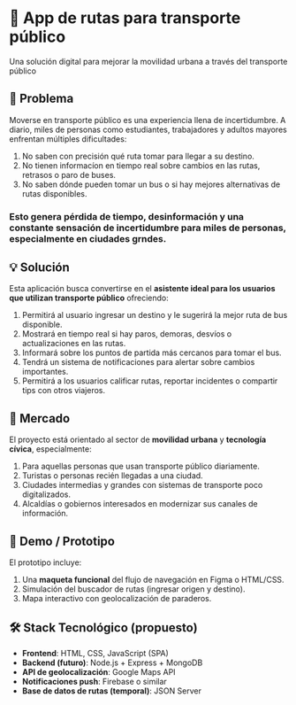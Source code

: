 # 🚌 App de rutas para transporte público
Una solución digital para mejorar la movilidad urbana a través del transporte público

## 🚨 Problema
Moverse en transporte público es una experiencia llena de incertidumbre. A diario, miles de personas como estudiantes, trabajadores y adultos mayores enfrentan múltiples dificultades:
1. No saben con precisión qué ruta tomar para llegar a su destino.
2. No tienen informacíon en tiempo real sobre cambios en las rutas, retrasos o paro de buses.
3. No saben dónde pueden tomar un bus o si hay mejores alternativas de rutas disponibles.
### Esto genera pérdida de tiempo, desinformación y una constante sensación de incertidumbre para miles de personas, especialmente en ciudades grndes.

## 💡 Solución
Esta aplicación busca convertirse en el **asistente ideal para los usuarios que utilizan transporte público** ofreciendo:
1. Permitirá al usuario ingresar un destino y le sugerirá la mejor ruta de bus disponible.
2. Mostrará en tiempo real si hay paros, demoras, desvíos o actualizaciones en las rutas.
3. Informará sobre los puntos de partida más cercanos para tomar el bus.
4. Tendrá un sistema de notificaciones para alertar sobre cambios importantes.
5. Permitirá a los usuarios calificar rutas, reportar incidentes o compartir tips con otros viajeros.

## 🎯 Mercado
El proyecto está orientado al sector de **movilidad urbana** y **tecnología cívica**, especialmente:

1. Para aquellas personas que usan transporte público diariamente.
2. Turistas o personas recién llegadas a una ciudad.
3. Ciudades intermedias y grandes con sistemas de transporte poco digitalizados.
4. Alcaldías o gobiernos interesados en modernizar sus canales de información.

## 🧪 Demo / Prototipo
El prototipo incluye:

1. Una **maqueta funcional** del flujo de navegación en Figma o HTML/CSS.
2. Simulación del buscador de rutas (ingresar origen y destino).
3. Mapa interactivo con geolocalización de paraderos.

## 🛠️ Stack Tecnológico (propuesto)

- **Frontend**: HTML, CSS, JavaScript (SPA)
- **Backend (futuro)**: Node.js + Express + MongoDB                                                                                                                                
- **API de geolocalización**: Google Maps API
- **Notificaciones push**: Firebase o similar
- **Base de datos de rutas (temporal)**: JSON Server
